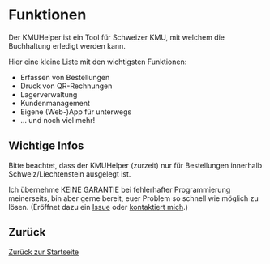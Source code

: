 # Funktionen

Der KMUHelper ist ein Tool für Schweizer KMU, mit welchem die Buchhaltung erledigt werden kann.

Hier eine kleine Liste mit den wichtigsten Funktionen:

-   Erfassen von Bestellungen
-   Druck von QR-Rechnungen
-   Lagerverwaltung
-   Kundenmanagement
-   Eigene (Web-)App für unterwegs
-   ... und noch viel mehr!

## Wichtige Infos

Bitte beachtet, dass der KMUHelper (zurzeit) nur für Bestellungen innerhalb Schweiz/Liechtenstein ausgelegt ist.

Ich übernehme KEINE GARANTIE bei fehlerhafter Programmierung meinerseits, bin aber gerne bereit, euer Problem so schnell wie möglich zu lösen. (Eröffnet dazu ein [Issue](<{{ site.github.repository_url }}/issues>) oder [kontaktiert mich](https://rafaelurben.github.io/diverses/rafaelurben/#kontakt).)

## Zurück

[Zurück zur Startseite](./)
